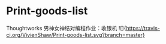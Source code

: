 # Print-goods-list

Thoughtworks 男神女神结对编程作业：收银机 
![]{https://travis-ci.org/VivienShaw/Print-goods-list.svg?branch=master}
